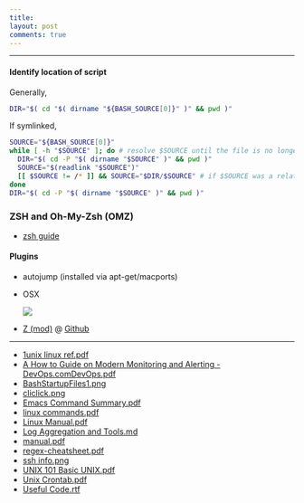 ```yaml
---
title: 
layout: post
comments: true
---
```

---


#### Identify location of script

Generally,

```bash
DIR="$( cd "$( dirname "${BASH_SOURCE[0]}" )" && pwd )"
```

If symlinked,

```bash
SOURCE="${BASH_SOURCE[0]}"
while [ -h "$SOURCE" ]; do # resolve $SOURCE until the file is no longer a symlink
  DIR="$( cd -P "$( dirname "$SOURCE" )" && pwd )"
  SOURCE="$(readlink "$SOURCE")"
  [[ $SOURCE != /* ]] && SOURCE="$DIR/$SOURCE" # if $SOURCE was a relative symlink, we need to resolve it relative to the path where the symlink file was located
done
DIR="$( cd -P "$( dirname "$SOURCE" )" && pwd )"
```

### ZSH and Oh-My-Zsh (OMZ)
- [zsh guide](http://zsh.sourceforge.net/Guide/zshguide06.html)

#### Plugins

- autojump (installed via apt-get/macports)

- OSX

    ![](https://raw.githubusercontent.com/sethc23/sethc23.github.io/master/_wiki/Linux_Unix/osx_zsh.jpg)

- [Z (mod)](https://github.com/rupa/z) @  [Github](https://raw.githubusercontent.com/rupa/z/master/README)




- - -
- [1unix linux ref.pdf](Linux_Unix/1unix_linux_ref.pdf)
- [A How to Guide on Modern Monitoring and Alerting - DevOps.comDevOps.pdf](Linux_Unix/A_How_to_Guide_on_Modern_Monitoring_and_Alerting_-_DevOps.comDevOps.pdf)
- [BashStartupFiles1.png](Linux_Unix/BashStartupFiles1.png)
- [cliclick.png](Linux_Unix/cliclick.png)
- [Emacs Command Summary.pdf](Linux_Unix/Emacs_Command_Summary.pdf)
- [linux commands.pdf](Linux_Unix/linux_commands.pdf)
- [Linux Manual.pdf](Linux_Unix/Linux_Manual.pdf)
- [Log Aggregation and Tools.md](Linux_Unix/Log_Aggregation_and_Tools.md)
- [manual.pdf](Linux_Unix/manual.pdf)
- [regex-cheatsheet.pdf](Linux_Unix/regex-cheatsheet.pdf)
- [ssh info.png](Linux_Unix/ssh_info.png)
- [UNIX 101  Basic UNIX.pdf](Linux_Unix/UNIX_101__Basic_UNIX.pdf)
- [Unix Crontab.pdf](Linux_Unix/Unix_Crontab.pdf)
- [Useful Code.rtf](Linux_Unix/Useful_Code.rtf)